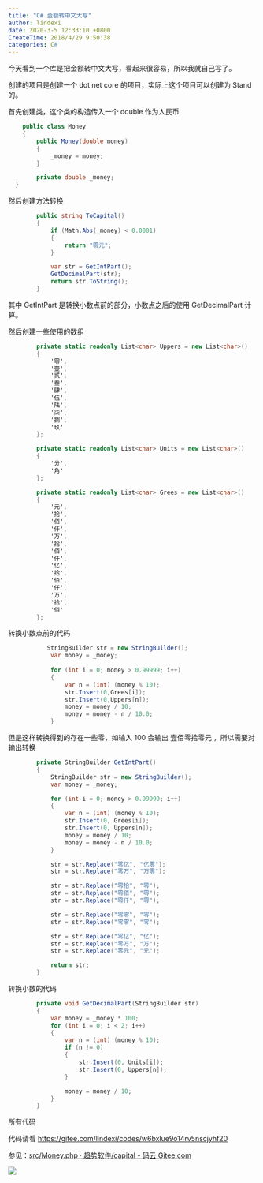 ```yaml
---
title: "C# 金额转中文大写"
author: lindexi
date: 2020-3-5 12:33:10 +0800
CreateTime: 2018/4/29 9:50:38
categories: C#
---
```


今天看到一个库是把金额转中文大写，看起来很容易，所以我就自己写了。

<!--more-->


<!-- CreateTime:2018/4/29 9:50:38 -->


创建的项目是创建一个 dot net core 的项目，实际上这个项目可以创建为 Stand 的。

首先创建类，这个类的构造传入一个 double 作为人民币

```csharp
    public class Money
    {
        public Money(double money)
        {
            _money = money;
        }

        private double _money;
  }
```

然后创建方法转换

```csharp
        public string ToCapital()
        {
            if (Math.Abs(_money) < 0.0001)
            {
                return "零元";
            }

            var str = GetIntPart();
            GetDecimalPart(str);
            return str.ToString();
        }
```

其中 GetIntPart 是转换小数点前的部分，小数点之后的使用 GetDecimalPart 计算。

然后创建一些使用的数组

```csharp
        private static readonly List<char> Uppers = new List<char>()
        {
            '零',
            '壹',
            '贰',
            '叁',
            '肆',
            '伍',
            '陆',
            '柒',
            '捌',
            '玖'
        };

        private static readonly List<char> Units = new List<char>()
        {
            '分',
            '角'
        };

        private static readonly List<char> Grees = new List<char>()
        {
            '元',
            '拾',
            '佰',
            '仟',
            '万',
            '拾',
            '佰',
            '仟',
            '亿',
            '拾',
            '佰',
            '仟',
            '万',
            '拾',
            '佰'
        };
```

转换小数点前的代码

```csharp
           StringBuilder str = new StringBuilder();
            var money = _money;
        
            for (int i = 0; money > 0.99999; i++)
            {
                var n = (int) (money % 10);
                str.Insert(0,Grees[i]);
                str.Insert(0,Uppers[n]);
                money = money / 10;
                money = money - n / 10.0;
            }
```

但是这样转换得到的存在一些零，如输入 100 会输出 壹佰零拾零元 ，所以需要对输出转换

```csharp
        private StringBuilder GetIntPart()
        {
            StringBuilder str = new StringBuilder();
            var money = _money;

            for (int i = 0; money > 0.99999; i++)
            {
                var n = (int) (money % 10);
                str.Insert(0, Grees[i]);
                str.Insert(0, Uppers[n]);
                money = money / 10;
                money = money - n / 10.0;
            }

            str = str.Replace("零亿", "亿零");
            str = str.Replace("零万", "万零");

            str = str.Replace("零拾", "零");
            str = str.Replace("零佰", "零");
            str = str.Replace("零仟", "零");

            str = str.Replace("零零", "零");
            str = str.Replace("零零", "零");

            str = str.Replace("零亿", "亿");
            str = str.Replace("零万", "万");
            str = str.Replace("零元", "元");

            return str;
        }

```

转换小数的代码

```csharp
        private void GetDecimalPart(StringBuilder str)
        {
            var money = _money * 100;
            for (int i = 0; i < 2; i++)
            {
                var n = (int) (money % 10);
                if (n != 0)
                {
                    str.Insert(0, Units[i]);
                    str.Insert(0, Uppers[n]);
                }

                money = money / 10;
            }
        }

```

所有代码

<script src='https://gitee.com/lindexi/codes/w6bxlue9o14rv5nscjyhf20/widget_preview?title=Money'></script>

代码请看 https://gitee.com/lindexi/codes/w6bxlue9o14rv5nscjyhf20

参见：[src/Money.php · 趋势软件/capital - 码云 Gitee.com](https://gitee.com/trendsoftorg/capital/blob/master/src/Money.php )

![](https://i.loli.net/2018/04/08/5ac9ffa67477f.jpg)

